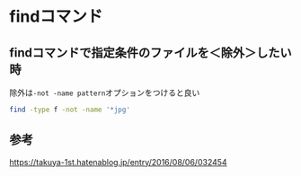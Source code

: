 # findコマンド

## findコマンドで指定条件のファイルを＜除外＞したい時

除外は`-not -name pattern`オプションをつけると良い

```bash
find -type f -not -name '*jpg'
```

## 参考

<https://takuya-1st.hatenablog.jp/entry/2016/08/06/032454>
